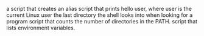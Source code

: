 a script that creates an alias
 script that prints hello user, where user is the current Linux user
the last directory the shell looks into when looking for a program
script that counts the number of directories in the PATH.
script that lists environment variables.
